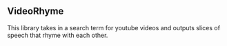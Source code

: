 ## VideoRhyme

This library takes in a search term for youtube videos and outputs slices of speech that rhyme with each other.

